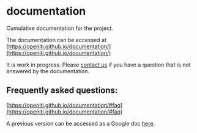 # documentation
Cumulative documentation for the project.

The documentation can be accessed at [https://openiti.github.io/documentation/](https://openiti.github.io/documentation/)

It is  work in progress. Please [contact us](mailto:kitab@aku.edu) if you have a question that is not answered by the documentation. 

## Frequently asked questions:

[https://openiti.github.io/documentation/#faq](https://openiti.github.io/documentation/#faq)

A previous version can be accessed as a Google doc [here](https://docs.google.com/document/d/1JiqVMeRANud2DtDP1guAfJeL12K_PrTNjJeyDA0XeZs/edit?usp=sharing).
